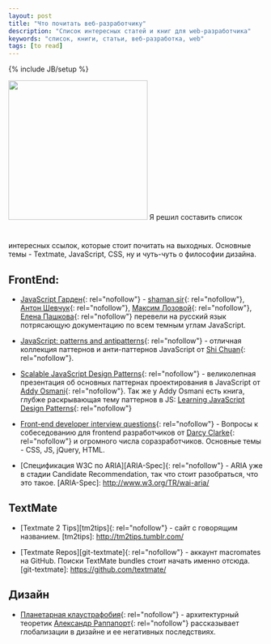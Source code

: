 ```yaml
---
layout: post
title: "Что почитать веб-разработчику"
description: "Список интересных статей и книг для web-разработчика" 
keywords: "список, книги, статьи, веб-разработка, web" 
tags: [to read]
---
```

{% include JB/setup %}

<img src="http://31808.selcdn.ru/it-prm/pics/moleskine.png" width="275" class="img-center" style="margin-bottom:3em;" /> 
Я решил составить список интересных ссылок, которые стоит почитать на выходных.
Основные темы - Textmate, JavaScript, CSS, ну и чуть-чуть о философии дизайна.

## FrontEnd:
*	[JavaScript Гарден][js-garden]{: rel="nofollow"} - [shaman.sir][shaman-sir]{: rel="nofollow"}, [Антон Шевчук][a-shevchuk]{: rel="nofollow"}, [Максим Лозовой][m-lozovoy]{: rel="nofollow"}, [Елена Пашкова][e-pashkova]{: rel="nofollow"} перевели на русский язык потрясающую документацию по всем темным углам JavaScript. 

[js-garden]: http://bonsaiden.github.com/JavaScript-Garden/ru/ "JavaScript Гарден"
  [shaman-sir]: http://shamansir.madfire.net/
  [a-shevchuk]: http://anton.shevchuk.name/
  [m-lozovoy]: http://nixsolutions.com/
  [e-pashkova]: http://nixsolutions.com/
  
*	[JavaScript: patterns and antipatterns][js-patterns]{: rel="nofollow"} - отличная коллекция паттернов и анти-паттернов JavaScript от [Shi Chuan][shichuan]{: rel="nofollow"}. 

[js-patterns]: http://shichuan.github.com/javascript-patterns/
  [shichuan]: http://www.blog.highub.com/
  
*	[Scalable JavaScript Design Patterns][js-patterns]{: rel="nofollow"} - великолепная презентация об основных паттернах проектирования в JavaScript от [Addy Osmani][addyosmani]{: rel="nofollow"}. Так же у Addy Osmani есть книга, глубже раскрывающая тему паттернов в JS: [Learning JavaScript Design Patterns][js-patterns-book]{: rel="nofollow"}
  
[js-patterns]: http://www.slideshare.net/fullscreen/AddyOsmani/scalable-javascript-design-patterns/
  [addyosmani]: http://addyosmani.com/blog/
  [js-patterns-book]: http://addyosmani.com/resources/essentialjsdesignpatterns/book/
  
*	[Front-end developer interview questions][frontend-interview]{: rel="nofollow"} - Вопросы к собеседованию для frontend разработчиков от [Darcy Clarke][darcyclarke]{: rel="nofollow"} и огромного числа соразработчиков. Основные темы - CSS, JS, jQuery, HTML.
  
[frontend-interview]: https://github.com/darcyclarke/Front-end-Developer-Interview-Questions
  [darcyclarke]: http://darcyclarke.me/
  
*	[Спецификация W3C по ARIA][ARIA-Spec]{: rel="nofollow"} - ARIA уже в стадии Candidate Recommendation, так что стоит разобраться, что это такое.
[ARIA-Spec]: http://www.w3.org/TR/wai-aria/


## TextMate
*	[Textmate 2 Tips][tm2tips]{: rel="nofollow"} - сайт с говорящим названием. 
[tm2tips]: http://tm2tips.tumblr.com/

*	[Textmate Repos][git-textmate]{: rel="nofollow"} - аккаунт macromates на GitHub. Поиски TextMate bundles стоит начать именно отсюда.
[git-textmate]: https://github.com/textmate/

## Дизайн
*	[Планетарная клаустрафобия][planetClaustr]{: rel="nofollow"} - архитектурный теоретик [Александр Раппапорт][a-rappaport]{: rel="nofollow"} рассказывает глобализации в дизайне и ее негативных последствиях.

[planetClaustr]: http://papardes.blogspot.com/2009/08/blog-post_1162.html
  [a-rappaport]: http://www.blogger.com/profile/10975104695224234620